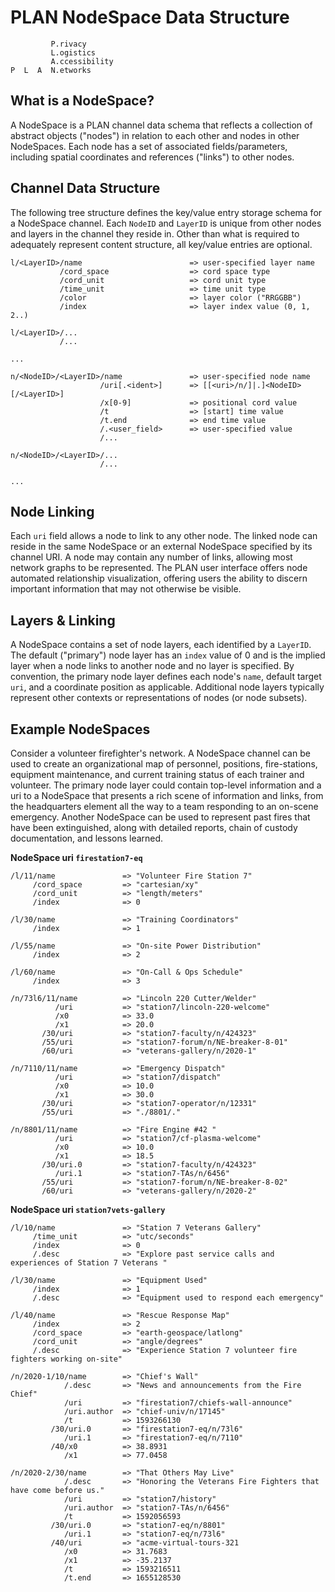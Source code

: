 # PLAN NodeSpace Data Structure

```
         P.rivacy
         L.ogistics
         A.ccessibility
P  L  A  N.etworks
```

## What is a NodeSpace?

A NodeSpace is a PLAN channel data schema that reflects a collection of abstract objects ("nodes") in relation to each other and nodes in other NodeSpaces.  Each node has a set of associated fields/parameters, including spatial coordinates and references ("links") to other nodes.  

## Channel Data Structure

The following tree structure defines the key/value entry storage schema for a NodeSpace channel.  Each `NodeID` and `LayerID` is unique from other nodes and layers in the channel they reside in.  Other than what is required to adequately represent content structure, all key/value entries are optional.

```
l/<LayerID>/name                        => user-specified layer name
           /cord_space                  => cord space type
           /cord_unit                   => cord unit type
           /time_unit                   => time unit type
           /color                       => layer color ("RRGGBB")
           /index                       => layer index value (0, 1, 2..)
 
l/<LayerID>/...
           /...
 
...

n/<NodeID>/<LayerID>/name               => user-specified node name
                    /uri[.<ident>]      => [[<uri>/n/]|.]<NodeID>[/<LayerID>]
                    /x[0-9]             => positional cord value
                    /t                  => [start] time value
                    /t.end              => end time value
                    /.<user_field>      => user-specified value
                    /...
   
n/<NodeID>/<LayerID>/...
                    /...

...

```



## Node Linking

Each `uri` field allows a node to link to any other node.  The linked node can reside in the same NodeSpace or an external NodeSpace specified by its channel URI.  A node may contain any number of links, allowing most network graphs to be represented.  The PLAN user interface offers node automated relationship visualization, offering users the ability to discern important information that may not otherwise be visible.


## Layers & Linking

A NodeSpace contains a set of node layers, each identified by a `LayerID`.  The default ("primary") node layer has an `index` value of 0 and is the implied layer when a node links to another node and no layer is specified.  By convention, the primary node layer defines each node's `name`, default target `uri`, and a coordinate position as applicable.  Additional node layers typically represent other contexts or representations of nodes (or node subsets).  

## Example NodeSpaces

Consider a volunteer firefighter's network. A NodeSpace channel can be used to create an organizational map of personnel, positions, fire-stations, equipment maintenance, and current training status of each trainer and volunteer.  The primary node layer could contain top-level information and a uri to a NodeSpace that presents a rich scene of information and links, from the headquarters element all the way to a team responding to an on-scene emergency.  Another NodeSpace can be used to represent past fires that have been extinguished, along with detailed reports, chain of custody documentation, and lessons learned.

**NodeSpace uri `firestation7-eq`**
```
/l/11/name               => "Volunteer Fire Station 7"
     /cord_space         => "cartesian/xy" 
     /cord_unit          => "length/meters"
     /index              => 0

/l/30/name               => "Training Coordinators"
     /index              => 1

/l/55/name               => "On-site Power Distribution"
     /index              => 2

/l/60/name               => "On-Call & Ops Schedule"
     /index              => 3

/n/73l6/11/name          => "Lincoln 220 Cutter/Welder"
          /uri           => "station7/lincoln-220-welcome"
          /x0            => 33.0
          /x1            => 20.0
       /30/uri           => "station7-faculty/n/424323"
       /55/uri           => "station7-forum/n/NE-breaker-8-01"
       /60/uri           => "veterans-gallery/n/2020-1"

/n/7110/11/name          => "Emergency Dispatch"
          /uri           => "station7/dispatch"
          /x0            => 10.0
          /x1            => 30.0
       /30/uri           => "station7-operator/n/12331"
       /55/uri           => "./8801/."

/n/8801/11/name          => "Fire Engine #42 "
          /uri           => "station7/cf-plasma-welcome"
          /x0            => 10.0
          /x1            => 18.5
       /30/uri.0         => "station7-faculty/n/424323"
          /uri.1         => "station7-TAs/n/6456"
       /55/uri           => "station7-forum/n/NE-breaker-8-02"
       /60/uri           => "veterans-gallery/n/2020-2"

```

**NodeSpace uri `station7vets-gallery`**
```
/l/10/name               => "Station 7 Veterans Gallery"
     /time_unit          => "utc/seconds" 
     /index              => 0
     /.desc              => "Explore past service calls and experiences of Station 7 Veterans "

/l/30/name               => "Equipment Used"
     /index              => 1
     /.desc              => "Equipment used to respond each emergency"

/l/40/name               => "Rescue Response Map"
     /index              => 2
     /cord_space         => "earth-geospace/latlong" 
     /cord_unit          => "angle/degrees"
     /.desc              => "Experience Station 7 volunteer fire fighters working on-site"

/n/2020-1/10/name        => "Chief's Wall"
            /.desc       => "News and announcements from the Fire Chief" 
            /uri         => "firestation7/chiefs-wall-announce"
            /uri.author  => "chief-univ/n/17145"
            /t           => 1593266130
         /30/uri.0       => "firestation7-eq/n/73l6"
            /uri.1       => "firestation7-eq/n/7110"
         /40/x0          => 38.8931
            /x1          => 77.0458

/n/2020-2/30/name        => "That Others May Live"
            /.desc       => "Honoring the Veterans Fire Fighters that have come before us." 
            /uri         => "station7/history"
            /uri.author  => "station7-TAs/n/6456"
            /t           => 1592056593
         /30/uri.0       => "station7-eq/n/8801"
            /uri.1       => "station7-eq/n/73l6"
         /40/uri         => "acme-virtual-tours-321
            /x0          => 31.7683
            /x1          => -35.2137
            /t           => 1593216511
            /t.end       => 1655128530

```
